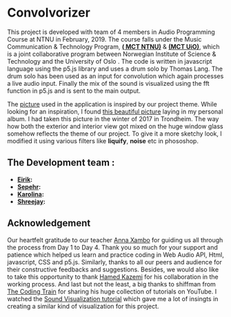 # Convolvorizer
This project is developed with team of 4 members in Audio Programming Course at NTNU in February, 2019. The course falls under 
the Music Communication & Technology Program, **[( MCT NTNU)](https://www.ntnu.edu/studies/mmct)** & **[(MCT UiO)](https://www.uio.no/english/studies/programmes/mct-master/)**, which is a joint collaborative program between Norwegian Institute of Science & Technology and the University of Oslo . The code is written in javascript language using the p5.js library and uses a drum solo by Thomas Lang. The drum solo has been used as an input for convolution which again processes a live audio input. Finally the mix of the sound is visualized using the fft function in p5.js and is sent to the main output.

The [picture](https://github.com/shreejayshrestha/Convolvorizer/blob/master/image3.jpg) used in the application is inspired by our project theme. While looking for an inspiration, I found [this beautiful picture](https://github.com/shreejayshrestha/Convolvorizer/blob/master/original-pic.jpg) laying in my personal album. I had taken this picture in the winter of 2017 in Trondheim. The way how both the exterior and interior view got mixed on the huge window glass somehow reflects the theme of our project. To give it a more sketchy look, I modified it using various filters like **liquify**, **noise** etc in phososhop.

## The Development team :
* **[Eirik](https://www.facebook.com/eirikdahl):** 
* **[Sepehr](https://sepehrhaghighi.com):** 
* **[Karolina](https://cv2c.noblogs.org/):** 
* **[Shreejay](https://shreejayshrestha.wixsite.com/musical-portfolio):** 

## Acknowledgement
Our heartfelt gratitude to our teacher [Anna Xambo](https://github.com/axambo) for guiding us all through the process from Day 1 to Day 4. Thank you 
so much for your support and patience which helped us learn and practice coding in Web Audio API, Html, javascript, CSS and p5.js. 
Similarly, thanks to all our peers and audience for their constructive feedbacks and suggestions.
Besides, we would also like to take this opportunity to thank [Hamed Kazemi](https://www.facebook.com/hamed.kazemi) for his collaboration 
in the working process. And last but not the least, a big thanks to shiffman from [The Coding Train](https://www.youtube.com/channel/UCvjgXvBlbQiydffZU7m1_aw)
for sharing his huge collection of tutorials on YouTube. I watched the [Sound Visualization tutorial](https://www.youtube.com/watch?v=2O3nm0Nvbi4) which gave me
a lot of insingts in creating a similar kind of visualization for this project.


